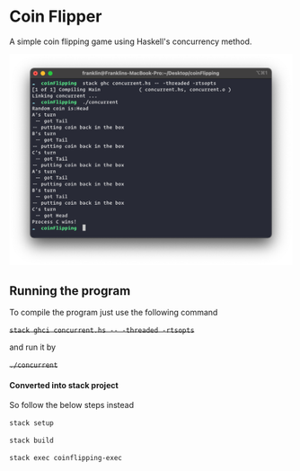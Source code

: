 # Coin Flipper

A simple coin flipping game using Haskell's concurrency method.

![How to Run](Screenshot.png)

## Running the program

To compile the program just use the following command

 ~~`stack ghci concurrent.hs -- -threaded -rtsopts`~~


and run it by

~~`./concurrent`~~

#### Converted into stack project

So follow the below steps instead

 `stack setup`

 `stack build`

 `stack exec coinflipping-exec`


